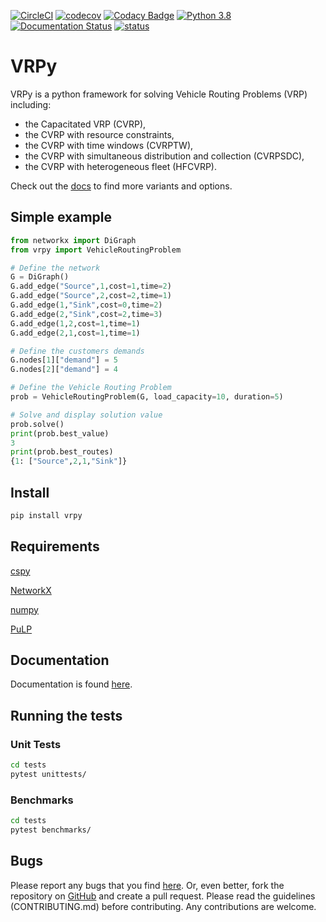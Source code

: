 [![CircleCI](https://circleci.com/gh/Kuifje02/vrpy.svg?style=svg)](https://circleci.com/gh/Kuifje02/vrpy)
[![codecov](https://codecov.io/gh/Kuifje02/vrpy/branch/master/graph/badge.svg)](https://codecov.io/gh/Kuifje02/vrpy)
[![Codacy Badge](https://api.codacy.com/project/badge/Grade/6f27b9ccd1c2446aa1dba15e701aa9b0)](https://app.codacy.com/manual/Kuifje02/vrpy?utm_source=github.com&utm_medium=referral&utm_content=Kuifje02/vrpy&utm_campaign=Badge_Grade_Dashboard)
[![Python 3.8](https://img.shields.io/badge/python-3.6|3.7|3.8-blue.svg)](https://www.python.org/downloads/release/python-360/)
[![Documentation Status](https://readthedocs.org/projects/vrpy/badge/?version=latest)](https://vrpy.readthedocs.io/en/latest/?badge=master)
[![status](https://joss.theoj.org/papers/77c3aa9b9cb3ff3d5c32d253922ad390/status.svg)](https://joss.theoj.org/papers/77c3aa9b9cb3ff3d5c32d253922ad390)

# VRPy

VRPy is a python framework for solving Vehicle Routing Problems (VRP) including:

-   the Capacitated VRP (CVRP),
-   the CVRP with resource constraints,
-   the CVRP with time windows (CVRPTW),
-   the CVRP with simultaneous distribution and collection (CVRPSDC),
-   the CVRP with heterogeneous fleet (HFCVRP).

Check out the [docs](https://vrpy.readthedocs.io/en/latest/) to find more variants and options.

## Simple example

```python
from networkx import DiGraph
from vrpy import VehicleRoutingProblem

# Define the network
G = DiGraph()
G.add_edge("Source",1,cost=1,time=2)
G.add_edge("Source",2,cost=2,time=1)
G.add_edge(1,"Sink",cost=0,time=2)
G.add_edge(2,"Sink",cost=2,time=3)
G.add_edge(1,2,cost=1,time=1)
G.add_edge(2,1,cost=1,time=1)

# Define the customers demands
G.nodes[1]["demand"] = 5
G.nodes[2]["demand"] = 4

# Define the Vehicle Routing Problem
prob = VehicleRoutingProblem(G, load_capacity=10, duration=5)

# Solve and display solution value
prob.solve()
print(prob.best_value)
3
print(prob.best_routes)
{1: ["Source",2,1,"Sink"]}
```

## Install

```sh
pip install vrpy
```

## Requirements

[cspy](https://pypi.org/project/cspy/)

[NetworkX](https://pypi.org/project/networkx/)

[numpy](https://pypi.org/project/numpy/)

[PuLP](https://pypi.org/project/PuLP/)

## Documentation

Documentation is found [here](https://vrpy.readthedocs.io/en/latest/).

## Running the tests

### Unit Tests

```sh
cd tests
pytest unittests/
```

### Benchmarks

```sh
cd tests
pytest benchmarks/
```

## Bugs

Please report any bugs that you find [here](https://github.com/Kuifje02/vrpy/issues). Or, even better, fork the repository on [GitHub](https://github.com/Kuifje02/vrpy) and create a pull request. Please read the guidelines (CONTRIBUTING.md) before contributing. Any contributions are welcome.
